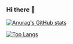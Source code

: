 ### Hi there 👋
[![Anurag's GitHub stats](https://github-readme-stats.vercel.app/api?username=clauBv23&show_icons=true&count_private=true&theme=tokyonight)](https://github.com/anuraghazra/github-readme-stats)

[![Top Langs](https://github-readme-stats.vercel.app/api/top-langs/?username=clauBv23&layout=compact&langs_count=8)](https://github.com/anuraghazra/github-readme-stats)

<!--
**clauBv23/clauBv23** is a ✨ _special_ ✨ repository because its `README.md` (this file) appears on your GitHub profile.

Here are some ideas to get you started:

- 🔭 I’m currently working on ...
- 🌱 I’m currently learning ...
- 👯 I’m looking to collaborate on ...
- 🤔 I’m looking for help with ...
- 💬 Ask me about ...
- 📫 How to reach me: ...
- 😄 Pronouns: ...
- ⚡ Fun fact: ...
-->

